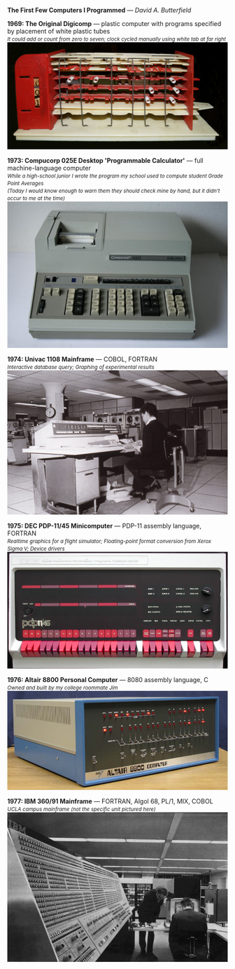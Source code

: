 **The First Few Computers I Programmed** &mdash; *David A. Butterfield*

<b>1969: The Original Digicomp</b> &mdash; plastic computer with programs specified by placement of white plastic tubes    
<SMALL><em>It could add or count from zero to seven; clock cycled manually using white tab at far right</em></SMALL>    
![1969 Digicomp](https://github.com/DavidButterfield/Random/blob/master/Digicomp.jpg "1969 Digicomp plastic digital computer")

<b>1973: Compucorp 025E Desktop 'Programmable Calculator'</b> &mdash; full machine-language computer    
<SMALL><em>
While a high-school junior I wrote the program my school used to compute student Grade Point Averages    
(Today I would know enough to warn them they should check mine by hand, but it didn't occur to me at the time)    
</em></SMALL>
![1973 Compucorp 025E](https://github.com/DavidButterfield/Random/blob/master/Compucorp_025E.jpg "1973 Compucorp 025E desktop computer")

<b>1974: Univac 1108 Mainframe</b> &mdash; COBOL, FORTRAN    
<SMALL><em>Interactive database query; Graphing of experimental results</em></SMALL>    
![1974 Univac 1108](https://github.com/DavidButterfield/Random/blob/master/Univac_1108.jpg "1974 Univac 1108 mainframe")

<b>1975: DEC PDP-11/45 Minicomputer</b> &mdash; PDP-11 assembly language, FORTRAN    
<SMALL><em>Realtime graphics for a flight simulator; Floating-point format conversion from Xerox Sigma V; Device drivers</em></SMALL>    
![1975 PDP-11/45](https://github.com/DavidButterfield/Random/blob/master/pdp11-45.jpg "1975 Digital Equipment Corporation PDP-11/45 minicomputer")

<b>1976: Altair 8800 Personal Computer</b> &mdash; 8080 assembly language, C    
<SMALL><em>Owned and built by my college roommate Jim</em></SMALL>    
![1976 Altair 8080](https://github.com/DavidButterfield/Random/blob/master/Altair_8080.jpg "1976 Altair 8080 personal computer")

<b>1977: IBM 360/91 Mainframe</b> &mdash; FORTRAN, Algol 68, PL/1, MIX, COBOL    
<SMALL><em>UCLA campus mainframe (not the specific unit pictured here)</em></SMALL>    
![1977 IBM 360/91](https://github.com/DavidButterfield/Random/blob/master/IBM_360-91.jpg "1977 IBM 360/91 mainframe")
